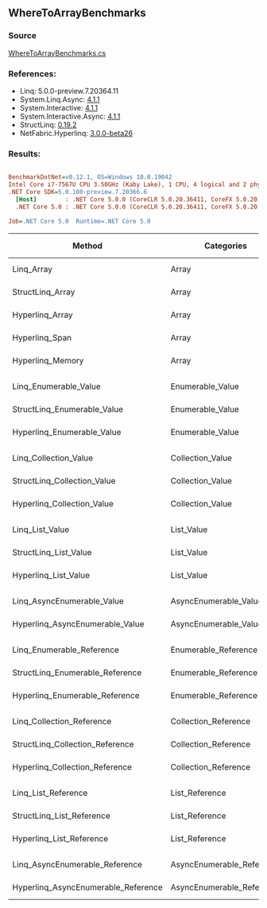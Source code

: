 ﻿## WhereToArrayBenchmarks

### Source
[WhereToArrayBenchmarks.cs](../NetFabric.Hyperlinq.Benchmarks/Benchmarks/WhereToArrayBenchmarks.cs)

### References:
- Linq: 5.0.0-preview.7.20364.11
- System.Linq.Async: [4.1.1](https://www.nuget.org/packages/System.Linq.Async/4.1.1)
- System.Interactive: [4.1.1](https://www.nuget.org/packages/System.Interactive/4.1.1)
- System.Interactive.Async: [4.1.1](https://www.nuget.org/packages/System.Interactive.Async/4.1.1)
- StructLinq: [0.19.2](https://www.nuget.org/packages/StructLinq/0.19.2)
- NetFabric.Hyperlinq: [3.0.0-beta26](https://www.nuget.org/packages/NetFabric.Hyperlinq/3.0.0-beta26)

### Results:
``` ini

BenchmarkDotNet=v0.12.1, OS=Windows 10.0.19042
Intel Core i7-7567U CPU 3.50GHz (Kaby Lake), 1 CPU, 4 logical and 2 physical cores
.NET Core SDK=5.0.100-preview.7.20366.6
  [Host]        : .NET Core 5.0.0 (CoreCLR 5.0.20.36411, CoreFX 5.0.20.36411), X64 RyuJIT
  .NET Core 5.0 : .NET Core 5.0.0 (CoreCLR 5.0.20.36411, CoreFX 5.0.20.36411), X64 RyuJIT

Job=.NET Core 5.0  Runtime=.NET Core 5.0  

```
|                              Method |                Categories | Count |       Mean |    Error |   StdDev | Ratio | RatioSD |  Gen 0 | Gen 1 | Gen 2 | Allocated |
|------------------------------------ |-------------------------- |------ |-----------:|---------:|---------:|------:|--------:|-------:|------:|------:|----------:|
|                          Linq_Array |                     Array |   100 |   430.1 ns |  1.65 ns |  1.47 ns |  1.00 |    0.00 | 0.3519 |     - |     - |     736 B |
|                    StructLinq_Array |                     Array |   100 |   484.4 ns |  4.01 ns |  3.56 ns |  1.13 |    0.01 | 0.1144 |     - |     - |     240 B |
|                     Hyperlinq_Array |                     Array |   100 |   493.9 ns |  2.48 ns |  2.20 ns |  1.15 |    0.01 | 0.1144 |     - |     - |     240 B |
|                      Hyperlinq_Span |                     Array |   100 |   464.0 ns |  2.34 ns |  2.08 ns |  1.08 |    0.01 | 0.1144 |     - |     - |     240 B |
|                    Hyperlinq_Memory |                     Array |   100 |   490.6 ns |  2.04 ns |  1.91 ns |  1.14 |    0.00 | 0.1144 |     - |     - |     240 B |
|                                     |                           |       |            |          |          |       |         |        |       |       |           |
|               Linq_Enumerable_Value |          Enumerable_Value |   100 | 1,208.4 ns |  7.27 ns |  6.80 ns |  1.00 |    0.00 | 0.3700 |     - |     - |     776 B |
|         StructLinq_Enumerable_Value |          Enumerable_Value |   100 | 1,591.3 ns | 15.97 ns | 14.94 ns |  1.32 |    0.02 | 0.1297 |     - |     - |     272 B |
|          Hyperlinq_Enumerable_Value |          Enumerable_Value |   100 |   571.5 ns |  1.97 ns |  1.65 ns |  0.47 |    0.00 | 0.1144 |     - |     - |     240 B |
|                                     |                           |       |            |          |          |       |         |        |       |       |           |
|               Linq_Collection_Value |          Collection_Value |   100 | 1,222.3 ns |  5.82 ns |  5.16 ns |  1.00 |    0.00 | 0.3700 |     - |     - |     776 B |
|         StructLinq_Collection_Value |          Collection_Value |   100 | 1,592.7 ns | 10.34 ns |  9.16 ns |  1.30 |    0.01 | 0.1297 |     - |     - |     272 B |
|          Hyperlinq_Collection_Value |          Collection_Value |   100 |   570.5 ns |  5.88 ns |  5.21 ns |  0.47 |    0.00 | 0.1144 |     - |     - |     240 B |
|                                     |                           |       |            |          |          |       |         |        |       |       |           |
|                     Linq_List_Value |                List_Value |   100 | 1,206.1 ns |  6.07 ns |  9.81 ns |  1.00 |    0.00 | 0.3700 |     - |     - |     776 B |
|               StructLinq_List_Value |                List_Value |   100 | 1,552.5 ns | 12.57 ns | 11.76 ns |  1.29 |    0.01 | 0.1297 |     - |     - |     272 B |
|                Hyperlinq_List_Value |                List_Value |   100 |   838.5 ns |  9.04 ns |  8.02 ns |  0.70 |    0.01 | 0.1144 |     - |     - |     240 B |
|                                     |                           |       |            |          |          |       |         |        |       |       |           |
|          Linq_AsyncEnumerable_Value |     AsyncEnumerable_Value |   100 | 6,192.9 ns | 45.12 ns | 40.00 ns |  1.00 |    0.00 | 0.4578 |     - |     - |     960 B |
|     Hyperlinq_AsyncEnumerable_Value |     AsyncEnumerable_Value |   100 | 6,268.5 ns | 59.47 ns | 49.66 ns |  1.01 |    0.01 | 0.4730 |     - |     - |     992 B |
|                                     |                           |       |            |          |          |       |         |        |       |       |           |
|           Linq_Enumerable_Reference |      Enumerable_Reference |   100 |   850.3 ns |  3.18 ns |  2.98 ns |  1.00 |    0.00 | 0.3710 |     - |     - |     776 B |
|     StructLinq_Enumerable_Reference |      Enumerable_Reference |   100 | 1,120.0 ns |  7.14 ns |  6.33 ns |  1.32 |    0.01 | 0.1297 |     - |     - |     272 B |
|      Hyperlinq_Enumerable_Reference |      Enumerable_Reference |   100 |   932.6 ns |  6.23 ns |  4.86 ns |  1.10 |    0.01 | 0.1297 |     - |     - |     272 B |
|                                     |                           |       |            |          |          |       |         |        |       |       |           |
|           Linq_Collection_Reference |      Collection_Reference |   100 |   847.9 ns |  4.05 ns |  3.38 ns |  1.00 |    0.00 | 0.3710 |     - |     - |     776 B |
|     StructLinq_Collection_Reference |      Collection_Reference |   100 | 1,168.6 ns |  5.79 ns |  5.13 ns |  1.38 |    0.01 | 0.1297 |     - |     - |     272 B |
|      Hyperlinq_Collection_Reference |      Collection_Reference |   100 |   939.7 ns |  8.94 ns |  8.37 ns |  1.11 |    0.01 | 0.1297 |     - |     - |     272 B |
|                                     |                           |       |            |          |          |       |         |        |       |       |           |
|                 Linq_List_Reference |            List_Reference |   100 |   887.4 ns |  7.13 ns |  6.32 ns |  1.00 |    0.00 | 0.3710 |     - |     - |     776 B |
|           StructLinq_List_Reference |            List_Reference |   100 | 1,135.2 ns |  9.12 ns |  8.08 ns |  1.28 |    0.01 | 0.1297 |     - |     - |     272 B |
|            Hyperlinq_List_Reference |            List_Reference |   100 |   871.7 ns |  5.20 ns |  4.34 ns |  0.98 |    0.01 | 0.1144 |     - |     - |     240 B |
|                                     |                           |       |            |          |          |       |         |        |       |       |           |
|      Linq_AsyncEnumerable_Reference | AsyncEnumerable_Reference |   100 | 6,194.5 ns | 26.15 ns | 24.46 ns |  1.00 |    0.00 | 0.4578 |     - |     - |     960 B |
| Hyperlinq_AsyncEnumerable_Reference | AsyncEnumerable_Reference |   100 | 6,485.6 ns | 45.18 ns | 42.26 ns |  1.05 |    0.01 | 0.4807 |     - |     - |    1008 B |
